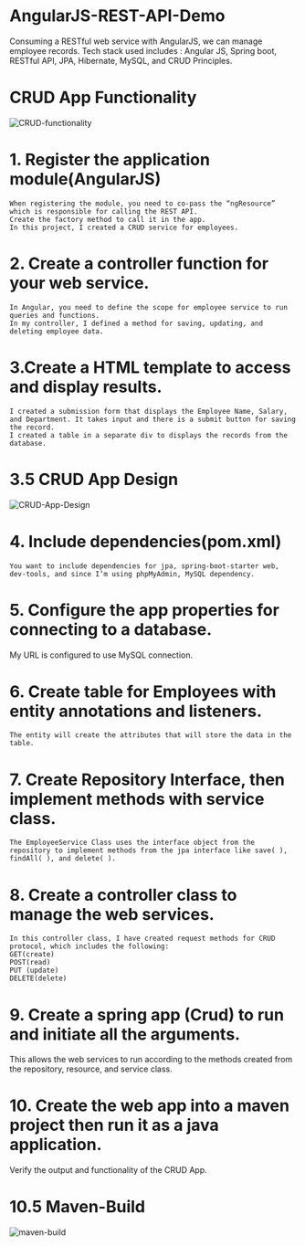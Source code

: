 # AngularJS-REST-API-Demo
Consuming a RESTful web service with AngularJS, we can manage employee records.
Tech stack used includes :
Angular JS, Spring boot, RESTful API, JPA, Hibernate, MySQL, and CRUD Principles.


# CRUD App Functionality
![CRUD-functionality](https://user-images.githubusercontent.com/20470279/106377706-e2f11400-636c-11eb-9341-fec9d5e729a3.gif)



# 1.	Register the application module(AngularJS)
 	When registering the module, you need to co-pass the “ngResource” which is responsible for calling the REST API.
 	Create the factory method to call it in the app.
 	In this project, I created a CRUD service for employees. 

 #   2. Create a controller function for your web service.
 	In Angular, you need to define the scope for employee service to run queries and functions.
 	In my controller, I defined a method for saving, updating, and deleting employee data. 

 #  3.Create a HTML template to access and display results.
 	I created a submission form that displays the Employee Name, Salary, and Department. It takes input and there is a submit button for saving the record.
 	I created a table in a separate div to displays the records from the database.  
  
  
  # 3.5 CRUD App Design
  ![CRUD-App-Design](https://user-images.githubusercontent.com/20470279/106377147-e6829c00-6368-11eb-8069-0ad26d9f2522.gif)
  

# 4. Include dependencies(pom.xml)
 	You want to include dependencies for jpa, spring-boot-starter web, dev-tools, and since I’m using phpMyAdmin, MySQL dependency. 

# 5. Configure the app properties for connecting to a database.
  My URL is configured to use MySQL connection.

# 6. Create table for Employees with entity annotations and listeners.
 	The entity will create the attributes that will store the data in the table.

# 7. Create Repository Interface, then implement methods with service class. 
 	The EmployeeService Class uses the interface object from the repository to implement methods from the jpa interface like save( ), findAll( ), and delete( ).
# 8. Create a controller class to manage the web services. 
 	In this controller class, I have created request methods for CRUD protocol, which includes the following: 
 	GET(create)
 	POST(read)
 	PUT (update)
 	DELETE(delete)
# 9. Create a spring app (Crud) to run and initiate all the arguments.
 This allows the web services to run according to the methods created from the repository, resource, and service class.

# 10. Create the web app into a maven project then run it as a java application. 
Verify the output and functionality of the CRUD App. 

# 10.5 Maven-Build
![maven-build](https://user-images.githubusercontent.com/20470279/106377594-1a12f580-636c-11eb-8052-b6bddb1dede0.gif)





